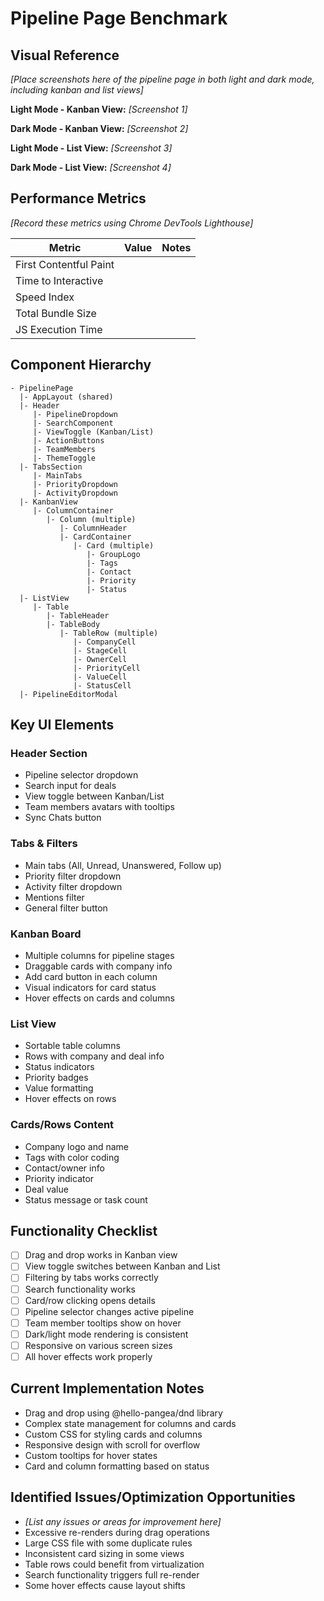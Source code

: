 # Pipeline Page Benchmark

## Visual Reference
*[Place screenshots here of the pipeline page in both light and dark mode, including kanban and list views]*

**Light Mode - Kanban View:** 
*[Screenshot 1]*

**Dark Mode - Kanban View:** 
*[Screenshot 2]*

**Light Mode - List View:** 
*[Screenshot 3]*

**Dark Mode - List View:** 
*[Screenshot 4]*

## Performance Metrics
*[Record these metrics using Chrome DevTools Lighthouse]*

| Metric | Value | Notes |
|--------|-------|-------|
| First Contentful Paint | | |
| Time to Interactive | | |
| Speed Index | | |
| Total Bundle Size | | |
| JS Execution Time | | |

## Component Hierarchy
```
- PipelinePage
  |- AppLayout (shared)
  |- Header
     |- PipelineDropdown
     |- SearchComponent
     |- ViewToggle (Kanban/List)
     |- ActionButtons
     |- TeamMembers
     |- ThemeToggle
  |- TabsSection
     |- MainTabs
     |- PriorityDropdown
     |- ActivityDropdown
  |- KanbanView
     |- ColumnContainer
        |- Column (multiple)
           |- ColumnHeader
           |- CardContainer
              |- Card (multiple)
                 |- GroupLogo
                 |- Tags
                 |- Contact
                 |- Priority
                 |- Status
  |- ListView
     |- Table
        |- TableHeader
        |- TableBody
           |- TableRow (multiple)
              |- CompanyCell
              |- StageCell
              |- OwnerCell
              |- PriorityCell
              |- ValueCell
              |- StatusCell
  |- PipelineEditorModal
```

## Key UI Elements

### Header Section
- Pipeline selector dropdown
- Search input for deals
- View toggle between Kanban/List
- Team members avatars with tooltips
- Sync Chats button

### Tabs & Filters
- Main tabs (All, Unread, Unanswered, Follow up)
- Priority filter dropdown
- Activity filter dropdown
- Mentions filter
- General filter button

### Kanban Board
- Multiple columns for pipeline stages
- Draggable cards with company info
- Add card button in each column
- Visual indicators for card status
- Hover effects on cards and columns

### List View
- Sortable table columns
- Rows with company and deal info
- Status indicators
- Priority badges
- Value formatting
- Hover effects on rows

### Cards/Rows Content
- Company logo and name
- Tags with color coding
- Contact/owner info
- Priority indicator
- Deal value
- Status message or task count

## Functionality Checklist
- [ ] Drag and drop works in Kanban view
- [ ] View toggle switches between Kanban and List
- [ ] Filtering by tabs works correctly
- [ ] Search functionality works
- [ ] Card/row clicking opens details
- [ ] Pipeline selector changes active pipeline
- [ ] Team member tooltips show on hover
- [ ] Dark/light mode rendering is consistent
- [ ] Responsive on various screen sizes
- [ ] All hover effects work properly

## Current Implementation Notes
- Drag and drop using @hello-pangea/dnd library
- Complex state management for columns and cards
- Custom CSS for styling cards and columns
- Responsive design with scroll for overflow
- Custom tooltips for hover states
- Card and column formatting based on status

## Identified Issues/Optimization Opportunities
- *[List any issues or areas for improvement here]*
- Excessive re-renders during drag operations
- Large CSS file with some duplicate rules
- Inconsistent card sizing in some views
- Table rows could benefit from virtualization
- Search functionality triggers full re-render
- Some hover effects cause layout shifts

